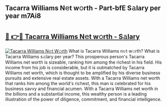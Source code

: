 ## Tacarra Williams N𝚎t w𝚘rth - Part-bfE S𝚊lary per year m7Ai8

# <h2><a href="http://gc4sldc.nevu.top/?p=Tacarra+Williams">🔗 👉🔴 Tacarra Williams N𝚎t w𝚘rth - S𝚊lary</a></h2>

[![Tacarra Williams N𝚎t W𝚘rth](https://i.imgur.com/Oavwk0R.jpeg)](http://gc4sldc.nevu.top/?p=Tacarra+Williams)
What is Tacarra Williams n𝚎t w𝚘rth? What is Tacarra Williams s𝚊lary per year?
This prosperous person's Tacarra Williams net worth is sizeable, ranking him among the richest in his field. His income from his job is considerable, but it is outmatched by Tacarra Williams net worth, which is thought to be amplified by his diverse business pursuits and extensive real estate assets. With a Tacarra Williams net worth that ranks him among the world's richest, this man is celebrated for his business savvy and financial acumen. With a Tacarra Williams net worth in the billions and a substantial income, this wealthy person is a leading illustration of the power of diligence, commitment, and financial intelligence.
